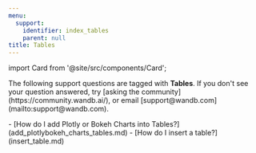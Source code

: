 ```yaml
---
menu:
  support:
    identifier: index_tables
    parent: null
title: Tables
---
```


import Card from '@site/src/components/Card';

<Card className="card-support-index">
  <p>The following support questions are tagged with <b>Tables</b>. If you don't see 
your question answered, try [asking the community](https://community.wandb.ai/), 
or email [support@wandb.com](mailto:support@wandb.com).</p>
</Card>
- [How do I add Plotly or Bokeh Charts into Tables?](add_plotlybokeh_charts_tables.md)
- [How do I insert a table?](insert_table.md)